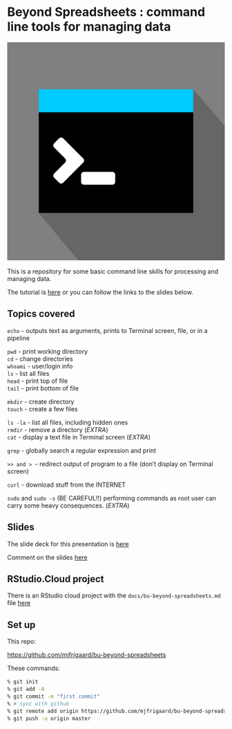 Beyond Spreadsheets : command line tools for managing data
=================

![](images/01-cli.png)

This is a repository for some basic command line skills for processing and managing data. 

The tutorial is [here](https://github.com/mjfrigaard/bu-beyond-spreadsheets/blob/master/doc/bu-beyond-spreadsheets.md) or you can follow the links to the slides below.

## Topics covered

`echo` - outputs text as arguments, prints to Terminal screen, file, or in a pipeline

`pwd` - print working directory   
`cd` - change directories    
`whoami` - user/login info   
`ls` - list all files  
`head` - print top of file   
`tail` - print bottom of file

`mkdir` - create directory  
`touch` - create a few files  


`ls -la` - list all files, including hidden ones   
`rmdir` - remove a directory  (*EXTRA*)   
`cat` - display a text file in Terminal screen  (*EXTRA*)   

`grep` - globally search a regular expression and print   

`>> and > `- redirect output of program to a file (don’t display on Terminal screen)

`curl` - download stuff from the INTERNET

`sudo` and `sudo -s` (BE CAREFUL!!) performing commands as root user can carry some heavy consequences. (*EXTRA*)

## Slides 

The slide deck for this presentation is [here](http://bit.ly/33DuKMt)

Comment on the slides [here](http://bit.ly/bu-beyond-spreadsheets)

## RStudio.Cloud project 

There is an RStudio cloud project with the `docs/bu-beyond-spreadsheets.md` file [here](https://rstudio.cloud/project/618815)

## Set up 

This repo: 

https://github.com/mjfrigaard/bu-beyond-spreadsheets

These commands:

```sh
% git init 
% git add -A 
% git commit -m "first commit"
% # sync with github 
% git remote add origin https://github.com/mjfrigaard/bu-beyond-spreadsheets.git
% git push -u origin master 
```